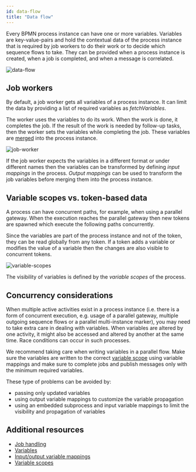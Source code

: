 ```yaml
---
id: data-flow
title: "Data flow"
---
```


Every BPMN process instance can have one or more variables. Variables are key-value-pairs and hold
the contextual data of the process instance that is required by job workers to do their work or to
decide which sequence flows to take. They can be provided when a process instance is created, when
a job is completed, and when a message is correlated.

![data-flow](assets/data-flow.png)

## Job workers

By default, a job worker gets all variables of a process instance. It can limit the data by
providing a list of required variables as _fetchVariables_.

The worker uses the variables to do its work. When the work is done, it completes the job. If the
result of the work is needed by follow-up tasks, then the worker sets the variables while completing
the job. These variables are [merged](/components/concepts/variables.md#variable-propagation) into the
process instance.

![job-worker](assets/data-flow-job-worker.png)

If the job worker expects the variables in a different format or under different names then the variables can be transformed by defining _input mappings_ in the process. _Output mappings_ can be used to transform the job variables before merging them into the process instance.

## Variable scopes vs. token-based data

A process can have concurrent paths, for example, when using a parallel gateway. When the execution reaches the parallel gateway then new tokens are spawned which execute the following paths concurrently.

Since the variables are part of the process instance and not of the token, they can be read globally from any token. If a token adds a variable or modifies the value of a variable then the changes are also visible to concurrent tokens.

![variable-scopes](assets/variable-scopes.png)

The visibility of variables is defined by the _variable scopes_ of the process.

## Concurrency considerations

When multiple active activities exist in a process instance (i.e. there is a form of concurrent
execution, e.g. usage of a parallel gateway, multiple outgoing sequence flows or a parallel
multi-instance marker), you may need to take extra care in dealing with variables. When variables
are altered by one activity, it might also be accessed and altered by another at the same time. Race
conditions can occur in such processes.

We recommend taking care when writing variables in a parallel flow. Make sure the variables are
written to the correct [variable scope](/components/concepts/variables.md#variable-scopes) using variable
mappings and make sure to complete jobs and publish messages only with the minimum required
variables.

These type of problems can be avoided by:

- passing only updated variables
- using output variable mappings to customize the variable propagation
- using an embedded subprocess and input variable mappings to limit the visibility and propagation of variables

## Additional resources

- [Job handling](/components/concepts/job-workers.md)
- [Variables](/components/concepts/variables.md)
- [Input/output variable mappings](/components/concepts/variables.md#inputoutput-variable-mappings)
- [Variable scopes](/components/concepts/variables.md#variable-scopes)
